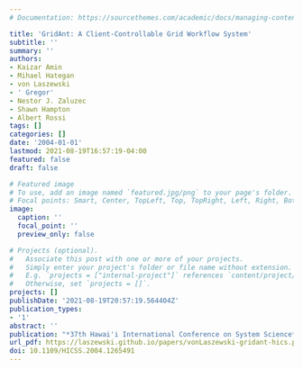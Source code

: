 ```yaml
---
# Documentation: https://sourcethemes.com/academic/docs/managing-content/

title: 'GridAnt: A Client-Controllable Grid Workflow System'
subtitle: ''
summary: ''
authors:
- Kaizar Amin
- Mihael Hategan
- von Laszewski
- ' Gregor'
- Nestor J. Zaluzec
- Shawn Hampton
- Albert Rossi
tags: []
categories: []
date: '2004-01-01'
lastmod: 2021-08-19T16:57:19-04:00
featured: false
draft: false

# Featured image
# To use, add an image named `featured.jpg/png` to your page's folder.
# Focal points: Smart, Center, TopLeft, Top, TopRight, Left, Right, BottomLeft, Bottom, BottomRight.
image:
  caption: ''
  focal_point: ''
  preview_only: false

# Projects (optional).
#   Associate this post with one or more of your projects.
#   Simply enter your project's folder or file name without extension.
#   E.g. `projects = ["internal-project"]` references `content/project/deep-learning/index.md`.
#   Otherwise, set `projects = []`.
projects: []
publishDate: '2021-08-19T20:57:19.564404Z'
publication_types:
- '1'
abstract: ''
publication: "*37th Hawai'i International Conference on System Science*"
url_pdf: https://laszewski.github.io/papers/vonLaszewski-gridant-hics.pdf
doi: 10.1109/HICSS.2004.1265491
---
```

